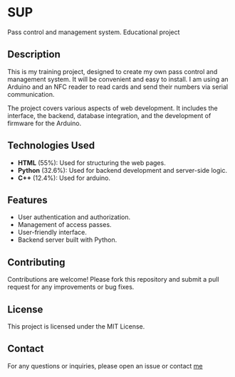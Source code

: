 # SUP
Pass control and management system. Educational project

## Description
This is my training project, designed to create my own pass control and management system. It will be convenient and easy to install. I am using an Arduino and an NFC reader to read cards and send their numbers via serial communication.

The project covers various aspects of web development. It includes the interface, the backend, database integration, and the development of firmware for the Arduino.


## Technologies Used
- **HTML** (55%): Used for structuring the web pages.
- **Python** (32.6%): Used for backend development and server-side logic.
- **C++** (12.4%): Used for arduino.

## Features
- User authentication and authorization.
- Management of access passes.
- User-friendly interface.
- Backend server built with Python.

## Contributing
Contributions are welcome! Please fork this repository and submit a pull request for any improvements or bug fixes.

## License
This project is licensed under the MIT License.

## Contact
For any questions or inquiries, please open an issue or contact [me](https://github.com/geek-ni)
